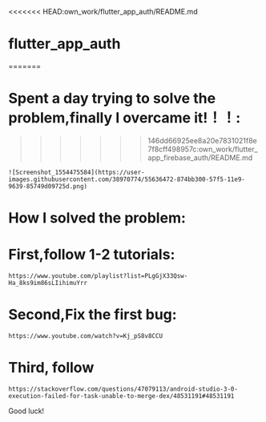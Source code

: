 <<<<<<< HEAD:own_work/flutter_app_auth/README.md
# flutter_app_auth
=======
# Spent a day trying to solve the problem,finally I overcame it!！！:
>>>>>>> 146dd66925ee8a20e7831021f8e7f8cff498957c:own_work/flutter_app_firebase_auth/README.md

    ![Screenshot_1554475584](https://user-images.githubusercontent.com/38970774/55636472-874bb300-57f5-11e9-9639-85749d09725d.png)


# How I solved the problem:


# First,follow 1-2 tutorials:

    https://www.youtube.com/playlist?list=PLgGjX33Qsw-Ha_8ks9im86sLIihimuYrr
    
# Second,Fix the first bug:
    https://www.youtube.com/watch?v=Kj_pS8v8CCU
    
# Third, follow

    https://stackoverflow.com/questions/47079113/android-studio-3-0-execution-failed-for-task-unable-to-merge-dex/48531191#48531191
    
    
    
    
Good luck!
    
    
    
